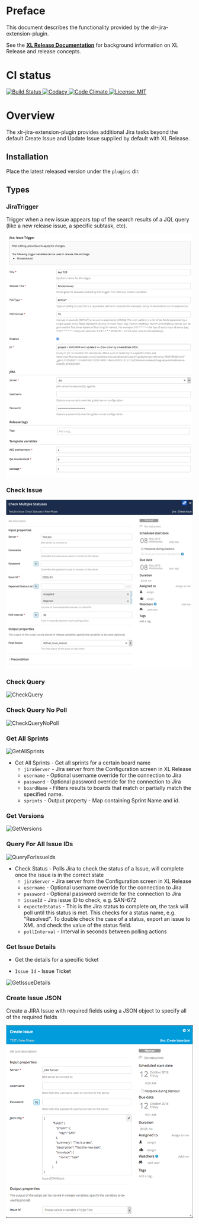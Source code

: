 # Preface #

This document describes the functionality provided by the xlr-jira-extension-plugin.

See the **[XL Release Documentation](https://docs.xebialabs.com/xl-release/index.html)** for background information on XL Release and release concepts.

# CI status #

[![Build Status][xlr-jira-extension-plugin-travis-image] ][xlr-jira-extension-plugin-travis-url]
[![Codacy][xlr-jira-extension-plugin-codacy-image] ][xlr-jira-extension-plugin-codacy-url]
[![Code Climate][xlr-jira-extension-plugin-code-climate-image] ][xlr-jira-extension-plugin-code-climate-url]
[![License: MIT][xlr-jira-extension-plugin-license-image] ][xlr-jira-extension-plugin-license-url]


[xlr-jira-extension-plugin-travis-image]: https://travis-ci.org/xebialabs-community/xlr-jira-extension-plugin.svg?branch=master
[xlr-jira-extension-plugin-travis-url]: https://travis-ci.org/xebialabs-community/xlr-jira-extension-plugin
[xlr-jira-extension-plugin-codacy-image]: https://api.codacy.com/project/badge/Grade/b92a4ed7e0be40c98a77737884ce2f8d
[xlr-jira-extension-plugin-codacy-url]: https://www.codacy.com/app/rvanstone/xlr-jira-extension-plugin
[xlr-jira-extension-plugin-code-climate-image]: https://codeclimate.com/github/xebialabs-community/xlr-jira-extension-plugin/badges/gpa.svg
[xlr-jira-extension-plugin-code-climate-url]: https://codeclimate.com/github/xebialabs-community/xlr-jira-extension-plugin
[xlr-jira-extension-plugin-license-image]: https://img.shields.io/badge/License-MIT-yellow.svg
[xlr-jira-extension-plugin-license-url]: https://opensource.org/licenses/MIT



# Overview #

The xlr-jira-extension-plugin provides additional Jira tasks beyond the default Create Issue and Update Issue supplied by default with XL Release.

## Installation ##

Place the latest released version under the `plugins` dir.

## Types ##

### JiraTrigger

Trigger when a new issue appears top of the search results of a JQL query (like a new release issue, a specific subtask, etc).

![JiraTrigger](images/JiraTrigger.png)

### Check Issue

![CheckIssue](images/CheckIssue.png)


### Check Query

![CheckQuery](images/CheckQuery.png)


### Check Query No Poll

![CheckQueryNoPoll](images/CheckQueryNoPoll.png)


### Get All Sprints

![GetAllSprints](images/GetAllSprints.png)


+ Get All Sprints - Get all sprints for a certain board name
  * `jiraServer` - Jira server from the Configuration screen in XL Release
  * `username` - Optional username override for the connection to Jira
  * `password` - Optional password override for the connection to Jira
  * `boardName` - Filters results to boards that match or partially match the specified name.
  * `sprints` - Output property - Map containing Sprint Name and id.


### Get Versions

![GetVersions](images/GetVersions.png)


### Query For All Issue IDs

![QueryForIssueIds](images/QueryForIssueIds.png)


+ Check Status - Polls Jira to check the status of a Issue, will complete once the issue is in the correct state
  * `jiraServer` - Jira server from the Configuration screen in XL Release
  * `username` - Optional username override for the connection to Jira
  * `password` - Optional password override for the connection to Jira
  * `issueId` - Jira issue ID to check, e.g. SAN-672
  * `expectedStatus` - This is the Jira status to complete on, the task will poll until this status is met. This checks for a status name, e.g. "Resolved". To double check the case of a status, export an issue to XML and check the value of the status field.
  * `pollInterval` - Interval in seconds between polling actions

### Get Issue Details

+ Get the details for a specific ticket
 * `Issue Id` - Issue Ticket

![GetIssueDetails](images/GetIssueDetails.png)

### Create Issue JSON

Create a JIRA Issue with required fields using a JSON object to specify all of the required fields

![CreateIssueJson](images/CreateIssueJson.png)
